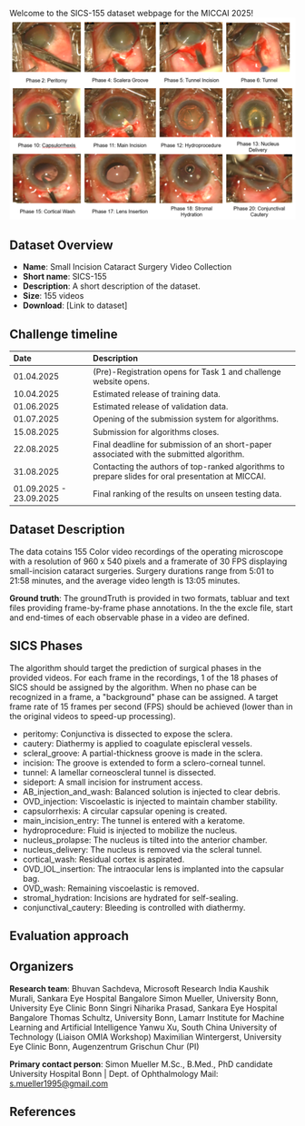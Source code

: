 Welcome to the SICS-155 dataset webpage for the MICCAI 2025!
![phases](assets/images/SICS_phases.png)

## Dataset Overview
- **Name**: Small Incision Cataract Surgery Video Collection
- **Short name**: SICS-155
- **Description**: A short description of the dataset.
- **Size**: 155 videos
- **Download**: [Link to dataset]

## Challenge timeline

| Date     | Description                |
| :-------- | :-------------------------- |
| 01.04.2025 | (Pre)-Registration opens for Task 1 and challenge website opens. |
| 10.04.2025 | Estimated release of training data. | 
| 01.06.2025 | Estimated release of validation data. |
| 01.07.2025 | Opening of the submission system for algorithms. |
| 15.08.2025 | Submission for algorithms closes. |
| 22.08.2025 | Final deadline for submission of an short-paper associated with the submitted algorithm. |
| 31.08.2025 | Contacting the authors of top-ranked algorithms to prepare slides for oral presentation at MICCAI. |
| 01.09.2025 - 23.09.2025 | Final ranking of the results on unseen testing data. |

## Dataset Description
The data cotains 155 Color video recordings of the operating microscope with a resolution of 960 x 540 pixels and a framerate of 30 FPS displaying small-incision cataract surgeries. Surgery durations range from 5:01 to 21:58 minutes, and the average video length is 13:05 minutes. 

**Ground truth**: The groundTruth is provided in two formats, tabluar and text files providing frame-by-frame phase annotations. In the the excle file, start and end-times of each observable phase in a video are defined.

## SICS Phases
The algorithm should target the prediction of surgical phases in the provided videos. For each frame in the
recordings, 1 of the 18 phases of SICS should be assigned by the algorithm. When no phase can be recognized in a
frame, a "background" phase can be assigned. A target frame rate of 15 frames per second (FPS) should be
achieved (lower than in the original videos to speed-up processing).

- peritomy: Conjunctiva is dissected to expose the sclera.
- cautery: Diathermy is applied to coagulate episcleral vessels.
- scleral_groove: A partial-thickness groove is made in the sclera.
- incision: The groove is extended to form a sclero-corneal tunnel.
- tunnel: A lamellar corneoscleral tunnel is dissected.
- sideport: A small incision for instrument access.
- AB_injection_and_wash: Balanced solution is injected to clear debris.
- OVD_injection: Viscoelastic is injected to maintain chamber stability.
- capsulorrhexis: A circular capsular opening is created.
- main_incision_entry: The tunnel is entered with a keratome.
- hydroprocedure: Fluid is injected to mobilize the nucleus.
- nucleus_prolapse: The nucleus is tilted into the anterior chamber.
- nucleus_delivery: The nucleus is removed via the scleral tunnel.
- cortical_wash: Residual cortex is aspirated.
- OVD_IOL_insertion: The intraocular lens is implanted into the capsular bag.
- OVD_wash: Remaining viscoelastic is removed.
- stromal_hydration: Incisions are hydrated for self-sealing.
- conjunctival_cautery: Bleeding is controlled with diathermy.

## Evaluation approach

## Organizers

**Research team**:
Bhuvan Sachdeva, Microsoft Research India
Kaushik Murali, Sankara Eye Hospital Bangalore
Simon Mueller, University Bonn, University Eye Clinic Bonn
Singri Niharika Prasad, Sankara Eye Hospital Bangalore
Thomas Schultz, University Bonn, Lamarr Institute for Machine Learning and Artificial Intelligence
Yanwu Xu, South China University of Technology (Liaison OMIA Workshop)
Maximilian Wintergerst, University Eye Clinic Bonn, Augenzentrum Grischun Chur (PI)

**Primary contact person**:
Simon Mueller
M.Sc., B.Med., PhD candidate
University Hospital Bonn | Dept. of Ophthalmology
Mail: s.mueller1995@gmail.com

## References